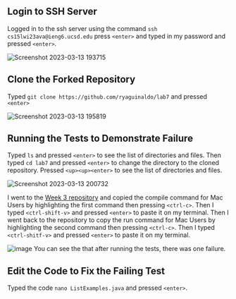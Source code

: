## Login to SSH Server
Logged in to the ssh server using the command `ssh cs15lwi23ava@ieng6.ucsd.edu` press `<enter>` and typed in my password and pressed `<enter>`.

![Screenshot 2023-03-13 193715](https://user-images.githubusercontent.com/122580027/224878672-e0bc9121-3a35-42d2-be8e-4be145f8e1eb.png)

## Clone the Forked Repository
Typed `git clone https://github.com/ryaguinaldo/lab7` and pressed `<enter>`

![Screenshot 2023-03-13 195819](https://user-images.githubusercontent.com/122580027/224881717-f9659457-6db2-4dc8-bf4f-126c11b0936c.png)

## Running the Tests to Demonstrate Failure
Typed `ls` and pressed `<enter>` to see the list of directories and files.
Then typed `cd lab7` and pressed `<enter>` to change the directory to the cloned repository.
Pressed `<up><up><enter>` to see the list of directories and files.

![Screenshot 2023-03-13 200732](https://user-images.githubusercontent.com/122580027/224882892-9e099e9d-7fbf-4295-ab87-eb3c05d3a36f.png)

I went to the [Week 3 repository](https://ucsd-cse15l-w23.github.io/week/week3/) and copied the compile command for Mac Users by highlighting the first command then pressing `<ctrl-c>`.
Then I typed `<ctrl-shift-v>` and pressed `<enter>` to paste it on my terminal.
Then I went back to the repository to copy the run command for Mac Users by highlighting the second command then pressing `<ctrl-c>`.
Then I typed `<ctrl-shitf-v>` and pressed `<enter>` to paste it on my terminal.

![image](https://user-images.githubusercontent.com/122580027/224884227-89479fdd-ed22-4978-8691-4ca95f4f9272.png)
You can see the that after running the tests, there was one failure.

## Edit the Code to Fix the Failing Test
Typed the code `nano ListExamples.java` and pressed `<enter>`.
